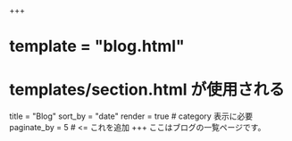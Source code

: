+++
# template = "blog.html"
# templates/section.html が使用される
title = "Blog"
sort_by = "date"
render = true   # category 表示に必要
paginate_by = 5  # <= これを追加
+++
ここはブログの一覧ページです。
<!--
_index.md があるディレクトリはセクションとみなされます。
templates/section.html を用意（全セクション共通）
-->
